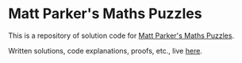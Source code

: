 # Matt Parker's Maths Puzzles

This is a repository of solution code for [Matt Parker's Maths Puzzles](http://www.think-maths.co.uk/maths-puzzles).

Written solutions, code explanations, proofs, etc., live [here](http://trslater.ca/mpmp/).
